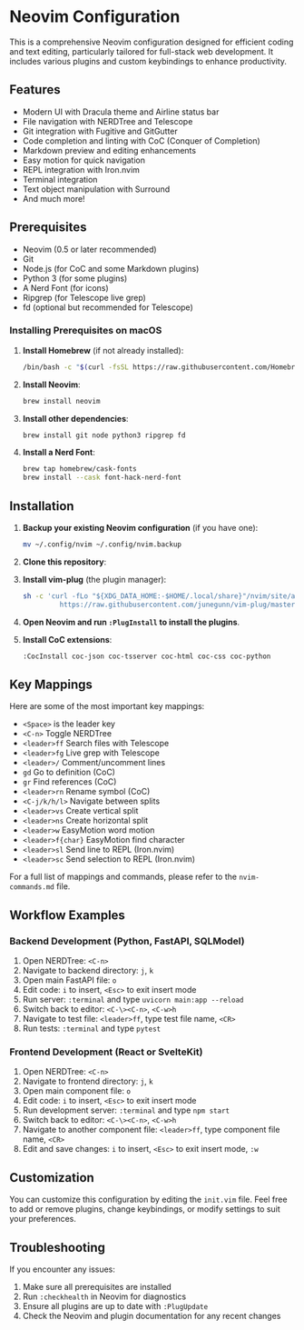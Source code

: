 # Neovim Configuration

This is a comprehensive Neovim configuration designed for efficient coding and text editing, particularly tailored for full-stack web development. It includes various plugins and custom keybindings to enhance productivity.

## Features

- Modern UI with Dracula theme and Airline status bar
- File navigation with NERDTree and Telescope
- Git integration with Fugitive and GitGutter
- Code completion and linting with CoC (Conquer of Completion)
- Markdown preview and editing enhancements
- Easy motion for quick navigation
- REPL integration with Iron.nvim
- Terminal integration
- Text object manipulation with Surround
- And much more!

## Prerequisites

- Neovim (0.5 or later recommended)
- Git
- Node.js (for CoC and some Markdown plugins)
- Python 3 (for some plugins)
- A Nerd Font (for icons)
- Ripgrep (for Telescope live grep)
- fd (optional but recommended for Telescope)

### Installing Prerequisites on macOS

1. **Install Homebrew** (if not already installed):
   ```bash
   /bin/bash -c "$(curl -fsSL https://raw.githubusercontent.com/Homebrew/install/HEAD/install.sh)"
   ```

2. **Install Neovim**:
   ```bash
   brew install neovim
   ```

3. **Install other dependencies**:
   ```bash
   brew install git node python3 ripgrep fd
   ```

4. **Install a Nerd Font**:
   ```bash
   brew tap homebrew/cask-fonts
   brew install --cask font-hack-nerd-font
   ```

## Installation

1. **Backup your existing Neovim configuration** (if you have one):
   ```bash
   mv ~/.config/nvim ~/.config/nvim.backup
   ```

2. **Clone this repository**:

3. **Install vim-plug** (the plugin manager):
   ```bash
   sh -c 'curl -fLo "${XDG_DATA_HOME:-$HOME/.local/share}"/nvim/site/autoload/plug.vim --create-dirs \
            https://raw.githubusercontent.com/junegunn/vim-plug/master/plug.vim'
   ```

4. **Open Neovim and run `:PlugInstall` to install the plugins**.

5. **Install CoC extensions**:
   ```bash
   :CocInstall coc-json coc-tsserver coc-html coc-css coc-python
   ```

## Key Mappings

Here are some of the most important key mappings:

- `<Space>` is the leader key
- `<C-n>` Toggle NERDTree
- `<leader>ff` Search files with Telescope
- `<leader>fg` Live grep with Telescope
- `<leader>/` Comment/uncomment lines
- `gd` Go to definition (CoC)
- `gr` Find references (CoC)
- `<leader>rn` Rename symbol (CoC)
- `<C-j/k/h/l>` Navigate between splits
- `<leader>vs` Create vertical split
- `<leader>ns` Create horizontal split
- `<leader>w` EasyMotion word motion
- `<leader>f{char}` EasyMotion find character
- `<leader>sl` Send line to REPL (Iron.nvim)
- `<leader>sc` Send selection to REPL (Iron.nvim)

For a full list of mappings and commands, please refer to the `nvim-commands.md` file.

## Workflow Examples

### Backend Development (Python, FastAPI, SQLModel)

1. Open NERDTree: `<C-n>`
2. Navigate to backend directory: `j`, `k`
3. Open main FastAPI file: `o`
4. Edit code: `i` to insert, `<Esc>` to exit insert mode
5. Run server: `:terminal` and type `uvicorn main:app --reload`
6. Switch back to editor: `<C-\><C-n>`, `<C-w>h`
7. Navigate to test file: `<leader>ff`, type test file name, `<CR>`
8. Run tests: `:terminal` and type `pytest`

### Frontend Development (React or SvelteKit)

1. Open NERDTree: `<C-n>`
2. Navigate to frontend directory: `j`, `k`
3. Open main component file: `o`
4. Edit code: `i` to insert, `<Esc>` to exit insert mode
5. Run development server: `:terminal` and type `npm start`
6. Switch back to editor: `<C-\><C-n>`, `<C-w>h`
7. Navigate to another component file: `<leader>ff`, type component file name, `<CR>`
8. Edit and save changes: `i` to insert, `<Esc>` to exit insert mode, `:w`


## Customization

You can customize this configuration by editing the `init.vim` file. Feel free to add or remove plugins, change keybindings, or modify settings to suit your preferences.

## Troubleshooting

If you encounter any issues:

1. Make sure all prerequisites are installed
2. Run `:checkhealth` in Neovim for diagnostics
3. Ensure all plugins are up to date with `:PlugUpdate`
4. Check the Neovim and plugin documentation for any recent changes
